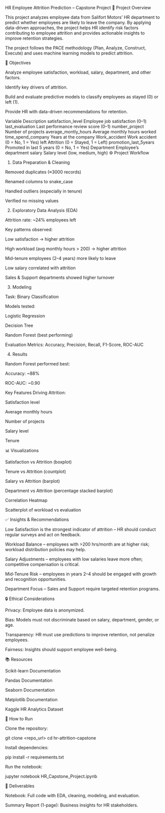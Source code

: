 HR Employee Attrition Prediction – Capstone Project
📌 Project Overview

This project analyzes employee data from Salifort Motors’ HR department to predict whether employees are likely to leave the company. By applying data-driven approaches, the project helps HR identify risk factors contributing to employee attrition and provides actionable insights to improve retention strategies.

The project follows the PACE methodology (Plan, Analyze, Construct, Execute) and uses machine learning models to predict attrition.

🎯 Objectives

Analyze employee satisfaction, workload, salary, department, and other factors.

Identify key drivers of attrition.

Build and evaluate predictive models to classify employees as stayed (0) or left (1).

Provide HR with data-driven recommendations for retention.

Variable	Description
satisfaction_level	Employee job satisfaction (0–1)
last_evaluation	Last performance review score (0–1)
number_project	Number of projects
average_montly_hours	Average monthly hours worked
time_spend_company	Years at the company
Work_accident	Work accident (0 = No, 1 = Yes)
left	Attrition (0 = Stayed, 1 = Left)
promotion_last_5years	Promoted in last 5 years (0 = No, 1 = Yes)
Department	Employee’s department
salary	Salary level (low, medium, high)
⚙️ Project Workflow
1. Data Preparation & Cleaning

Removed duplicates (≈3000 records)

Renamed columns to snake_case

Handled outliers (especially in tenure)

Verified no missing values

2. Exploratory Data Analysis (EDA)

Attrition rate: ~24% employees left

Key patterns observed:

Low satisfaction → higher attrition

High workload (avg monthly hours > 200) → higher attrition

Mid-tenure employees (2–4 years) more likely to leave

Low salary correlated with attrition

Sales & Support departments showed higher turnover

3. Modeling

Task: Binary Classification

Models tested:

Logistic Regression

Decision Tree

Random Forest (best performing)

Evaluation Metrics: Accuracy, Precision, Recall, F1-Score, ROC-AUC

4. Results

Random Forest performed best:

Accuracy: ~88%

ROC-AUC: ~0.90

Key Features Driving Attrition:

Satisfaction level

Average monthly hours

Number of projects

Salary level

Tenure

📊 Visualizations

Satisfaction vs Attrition (boxplot)

Tenure vs Attrition (countplot)

Salary vs Attrition (barplot)

Department vs Attrition (percentage stacked barplot)

Correlation Heatmap

Scatterplot of workload vs evaluation

✅ Insights & Recommendations

Low Satisfaction is the strongest indicator of attrition – HR should conduct regular surveys and act on feedback.

Workload Balance – employees with >200 hrs/month are at higher risk; workload distribution policies may help.

Salary Adjustments – employees with low salaries leave more often; competitive compensation is critical.

Mid-Tenure Risk – employees in years 2–4 should be engaged with growth and recognition opportunities.

Department Focus – Sales and Support require targeted retention programs.

🔒 Ethical Considerations

Privacy: Employee data is anonymized.

Bias: Models must not discriminate based on salary, department, gender, or age.

Transparency: HR must use predictions to improve retention, not penalize employees.

Fairness: Insights should support employee well-being.

📚 Resources

Scikit-learn Documentation

Pandas Documentation

Seaborn Documentation

Matplotlib Documentation

Kaggle HR Analytics Dataset

🚀 How to Run

Clone the repository:

git clone <repo_url>
cd hr-attrition-capstone


Install dependencies:

pip install -r requirements.txt


Run the notebook:

jupyter notebook HR_Capstone_Project.ipynb

📄 Deliverables

Notebook: Full code with EDA, cleaning, modeling, and evaluation.

Summary Report (1-page): Business insights for HR stakeholders.
